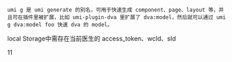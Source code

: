 ```
umi g 是 umi generate 的别名，可用于快速生成 component、page、layout 等，并且可在插件里被扩展，比如 umi-plugin-dva 里扩展了 dva:model，然后就可以通过 umi g dva:model foo 快速 dva 的 model。
```
local Storage中需存在当前医生的 access_token、wcId、sId

11

